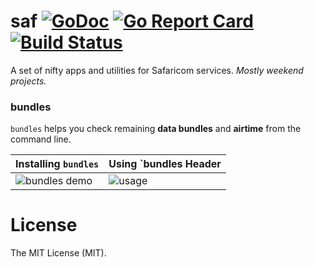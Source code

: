 # saf [![GoDoc](http://img.shields.io/badge/go-documentation-blue.svg?style=flat)](https://godoc.org/github.com/peteretelej/saf) [![Go Report Card](https://goreportcard.com/badge/github.com/peteretelej/saf)](https://goreportcard.com/report/github.com/peteretelej/saf) [![Build Status](https://img.shields.io/travis/peteretelej/saf.svg?style=flat)](https://travis-ci.org/peteretelej/saf)

A set of nifty apps and utilities for Safaricom services. _Mostly weekend projects._

### bundles
`bundles` helps you check remaining __data bundles__ and __airtime__ from the command line.

| Installing `bundles`   | Using `bundles Header |
| ------------- | ------------- |
| ![bundles demo](https://cloud.githubusercontent.com/assets/2271973/24074252/153d4512-0c16-11e7-8823-d28d095fd82c.gif) | ![usage](https://cloud.githubusercontent.com/assets/2271973/24074719/0af8ede6-0c1f-11e7-9895-2ca498e5e6f6.gif) |


# License
The MIT License (MIT).
